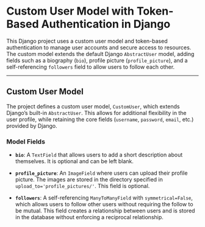 # Custom User Model with Token-Based Authentication in Django

This Django project uses a custom user model and token-based authentication to manage user accounts and secure access to resources. The custom model extends the default Django `AbstractUser` model, adding fields such as a biography (`bio`), profile picture (`profile_picture`), and a self-referencing `followers` field to allow users to follow each other.

---

## Custom User Model

The project defines a custom user model, `CustomUser`, which extends Django’s built-in `AbstractUser`. This allows for additional flexibility in the user profile, while retaining the core fields (`username`, `password`, `email`, etc.) provided by Django.

### Model Fields

- **`bio`**: A `TextField` that allows users to add a short description about themselves. It is optional and can be left blank.
  
- **`profile_picture`**: An `ImageField` where users can upload their profile picture. The images are stored in the directory specified in `upload_to='profile_pictures/'`. This field is optional.

- **`followers`**: A self-referencing `ManyToManyField` with `symmetrical=False`, which allows users to follow other users without requiring the follow to be mutual. This field creates a relationship between users and is stored in the database without enforcing a reciprocal relationship.

